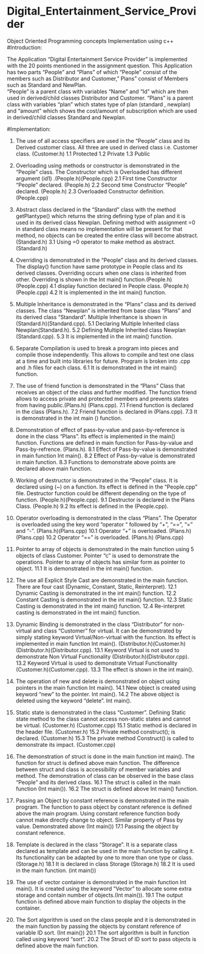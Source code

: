 # Digital_Entertainment_Service_Provider
Object Oriented Programming concepts Implementation using  c++
#Introduction:


 The Application “Digital Entertainment Service Provider” is implemented with the 20 points mentioned in the assignment question. This Application has two parts “People” and “Plans” of which “People” consist of the members such as Distributor and Customer,” Plans” consist of Members such as Standard and NewPlan.  
“People” is a parent class with variables “Name” and “Id” which are then used in derived/child classes Distributor and Customer. 
“Plans” is a parent class with variables “plan” which states type of plan (standard , newplan) and “amount” which shows the cost/amount of subscription which are used in derived/child classes Standard and Newplan. 

#Implementation:


1. The use of all access specifiers are used in the “People” class and its Derived customer class. All three are used in derived class i.e. Customer class. (Customer.h) 1.1 Protected 1.2 Private 1.3 Public 
 
2. Overloading using methods or constructor is demonstrated in the “People” class. The Constructor which is Overloaded has different argument (id1) .(People.h)(People.cpp) 2.1 First time Constructor “People” declared. (People.h) 2.2 Second time Constructor “People” declared. (People.h) 2.3 Overloaded Constructor definition. (People.cpp) 
 
3. Abstract class declared in the “Standard” class with the method getPlantype() which returns the string defining type of plan and it is used in its derived class Newplan. Defining method with assignment =0 in standard class means no implementation will be 
present for that method, no objects can be created the entire class will become abstract. (Standard.h) 3.1 Using =0 operator to make method as abstract. (Standard.h) 
 
4. Overriding is demonstrated in the “People” class and its derived classes. The display() function have same prototype in People class and its derived classes. Overriding occurs when one class is inherited from other. Overriding is shown in the Int main() function.(People.h)(People.cpp) 4.1 display function declared in People class. (People.h)(People.cpp) 4.2 It is implemented in the int main() function. 
 
5. Multiple Inheritance is demonstrated in the “Plans” class and its derived classes. The class “Newplan” is inherited from base class “Plans” and its derived class “Standard”. Multiple Inheritance is shown in (Standard.h)(Standard.cpp). 5.1 Declaring Multiple Inherited class Newplan(Standard.h). 5.2 Defining Multiple Inherited class Newplan (Standard.cpp). 5.3 It is implemented in the int main() function. 
 
6. Separate Compilation is used to break a program into pieces and compile those independently. This allows to compile and test one class at a time and built into libraries for future. Program is broken into .cpp and .h files for each class. 6.1  It is demonstrated in the int main() function. 
 
7. The use of friend function is demonstrated in the “Plans” Class that receives an object of the class and further modified. The function friend allows to access private and protected members and prevents states from having public.(Plans.h) (Plans.cpp). 7.1 Friend function is declared in the class (Plans.h). 7.2 Friend function is declared in (Plans.cpp). 7.3 It is demonstrated in the int main () function. 
 
8. Demonstration of effect of pass-by-value and pass-by-reference is done in the class “Plans”. Its effect is implemented in the main() function. Functions are defined in main function for  Pass-by-value and Pass-by-refrence. (Plans.h). 8.1 Effect of Pass-by-value is demonstrated in main function Int main(). 8.2 Effect of Pass-by-value is demonstrated in main function. 8.3 Functions to demonstrate above points are declared above main function. 
 
9. Working of destructor is demonstrated in the “People” class. It is declared using (~) on a function. Its effect is defined in the 
“People.cpp” file. Destructor function could be different depending on the type of function. (People.h)(People.cpp). 9.1 Destructor is declared in the Plans Class. (People.h) 9.2 Its effect is defined in the (People.cpp). 
 
10. Operator overloading is demonstrated in the class “Plans”. The Operator is overloaded using the key word “operator “ followed by “+”, “==”, “=” and “-”. (Plans.h)(Plans.cpp) 10.1 Operator “+” is overloaded. (Plans.h)(Plans.cpp) 10.2 Operator “==” is overloaded. (Plans.h) (Plans.cpp) 
 
11. Pointer to array of objects is demonstrated in the main function using 5 objects of class Customer. Pointer “c” is used to demonstrate the operations. Pointer to array of objects has similar form as pointer to object. 11.1 It is demonstrated in the int main() function. 
 
12. The use all Explicit Style Cast are demonstrated in the main function. There are four cast (Dynamic, Constant, Static, Reinterpret). 12.1 Dynamic Casting is demonstrated in the int main() function. 12.2 Constant Casting is demonstrated in the int main() function. 12.3 Static Casting is demonstrated in the int main() function. 12.4 Re-interpret casting is demonstrated in the int main() function. 
 
13. Dynamic Binding is demonstrated in the class “Distributor” for non-virtual and class “Customer” for virtual. It can be demonstrated by simply stating keyword Virtual/Non-virtual with the function. Its effect is implemented in main function Int main(). (Distributor.h)(Customer.h) (Distributor.h)(Distributor.cpp). 13.1 Keyword Virtual is not used to demonstrate Non Virtual Functionality (Distributor.h)(Distributor.cpp). 13.2 Keyword Virtual is used to demonstrate Virtual Functionality (Customer.h)(Customer.cpp). 13.3 The effect is shown in the int main(). 
 
14. The operation of new and delete is demonstrated on object using pointers in the main function Int main(). 14.1 New object is created using keyword “new” to the pointer. Int main(). 14.2 The above object is deleted using the keyword “delete”. Int main(). 
 
15. Static state is demonstrated in the class “Customer”. Defining Static state method to the class cannot access non-static states and cannot be virtual. (Customer.h) (Customer.cpp) 
15.1 Static method is declared in the header file. (Customer.h) 15.2 Private method construct(); is declared. (Customer.h) 15.3 The private method Construct() is called to demonstrate its impact. (Customer.cpp) 
 
16. The demonstration of struct is done in the main function int main(). The function for struct is defined above main function. The difference between struct and class is accessibility of member variables and method. The demonstration of class can be observed in the base class “People” and its derived class. 16.1 The struct is called in the main function (Int main()). 16.2 The struct is defined above Int main() function. 
 
17. Passing an Object by constant reference is demonstrated in the main program. The function  to pass object by constant reference is defined above the main program. Using constant reference function body cannot make directly change to object.  Similar property of Pass by value. Demonstrated  above (Int main()) 17.1 Passing the object by constant reference. 
 
18.  Template is declared in the class “Storage”. It is a separate class declared as template and can be used in the main function by calling it. Its functionality can be adapted by one to more than one type or class. (Storage.h) 18.1 It is declared in class Storage (Storage.h) 18.2 It is used in the main function. (int main()) 
 
19. The use of vector container is demonstrated in the main function Int main(). It is created using the keyword “Vector” to allocate some extra storage and contain number of objects.(Int main()). 19.1 The output function is defined above main function to display the objects in the container.  
 
20. The Sort algorithm is used on the class people and it is demonstrated in the main function by passing the objects by constant reference of variable ID sort. (Int main()) 20.1 The sort algorithm is  built in function called using keyword “sort”. 20.2 The Struct of ID sort to pass objects is defined above the main function.
